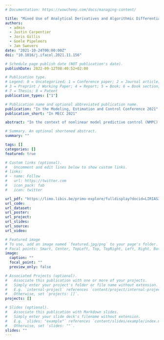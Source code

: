 ```yaml
---
# Documentation: https://wowchemy.com/docs/managing-content/

title: "Mixed Use of Analytical Derivatives and Algorithmic Differentiation for NMPC of Robot Manipulators"
authors:
  - admin
  - Justin Carpentier
  - Joris Gillis
  - Goele Pipeleers
  - Jan Swevers
date: "2021-10-24T00:00:00Z"
doi: "10.1016/j.ifacol.2021.11.156"

# Schedule page publish date (NOT publication's date).
publishDate: 2022-09-12T08:40:52+02:00

# Publication type.
# Legend: 0 = Uncategorized; 1 = Conference paper; 2 = Journal article;
# 3 = Preprint / Working Paper; 4 = Report; 5 = Book; 6 = Book section;
# 7 = Thesis; 8 = Patent
publication_types: ["1"]

# Publication name and optional abbreviated publication name.
publication: "In the Modeling, Estimation and Control Conference 2021"
publication_short: "In MECC 2021"

abstract: "In the context of nonlinear model predictive control (NMPC) for robot manipulators, we address the problem of enabling the mixed and transparent use of algorithmic differentiation (AD) and efficient analytical derivatives of rigid-body dynamics (RBD) to decrease the solution time of the subjacent optimal control problem (OCP). Efficient functions for RBD and their analytical derivatives are made available to the numerical optimization framework CasADi by overloading the operators in the implementations made by the RBD library Pinocchio and adding a derivative-overloading feature to CasADi. A comparison between analytical derivatives and AD is made based on their influence on the solution time of the OCP, showing the benefits of using analytical derivatives for RBD in optimal control of robot manipulators."

# Summary. An optional shortened abstract.
summary: ""

tags: []
categories: []
featured: true

# Custom links (optional).
#   Uncomment and edit lines below to show custom links.
# links:
# - name: Follow
#   url: https://twitter.com
#   icon_pack: fab
#   icon: twitter

url_pdf: "https://limo.libis.be/primo-explore/fulldisplay?docid=LIRIAS3599678&context=L&vid=Lirias&search_scope=Lirias&tab=default_tab&lang=en_US"
url_code:
url_dataset:
url_poster:
url_project:
url_slides:
url_source:
url_video:

# Featured image
# To use, add an image named `featured.jpg/png` to your page's folder. 
# Focal points: Smart, Center, TopLeft, Top, TopRight, Left, Right, BottomLeft, Bottom, BottomRight.
image:
  caption: ""
  focal_point: ""
  preview_only: false

# Associated Projects (optional).
#   Associate this publication with one or more of your projects.
#   Simply enter your project's folder or file name without extension.
#   E.g. `internal-project` references `content/project/internal-project/index.md`.
#   Otherwise, set `projects: []`.
projects: []

# Slides (optional).
#   Associate this publication with Markdown slides.
#   Simply enter your slide deck's filename without extension.
#   E.g. `slides: "example"` references `content/slides/example/index.md`.
#   Otherwise, set `slides: ""`.
slides: ""
---
```

